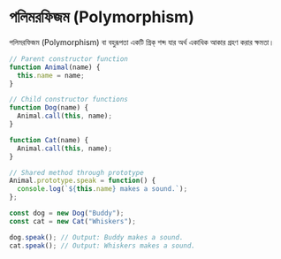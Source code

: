 # পলিমরফিজম (Polymorphism)

পলিমরফিজম (Polymorphism) বা বহুরূপতা একটি গ্রিক্ শব্দ যার অর্থ একাধিক আকার গ্রহণ করার ক্ষমতা। &#x20;

```javascript
// Parent constructor function
function Animal(name) {
  this.name = name;
}

// Child constructor functions
function Dog(name) {
  Animal.call(this, name);
}

function Cat(name) {
  Animal.call(this, name);
}

// Shared method through prototype
Animal.prototype.speak = function() {
  console.log(`${this.name} makes a sound.`);
};

const dog = new Dog("Buddy");
const cat = new Cat("Whiskers");

dog.speak(); // Output: Buddy makes a sound.
cat.speak(); // Output: Whiskers makes a sound.

```
